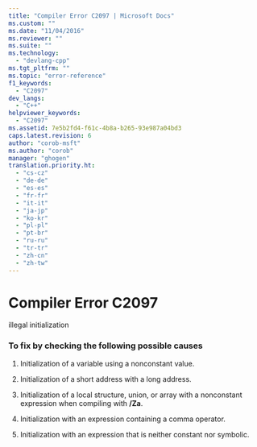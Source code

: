 ```yaml
---
title: "Compiler Error C2097 | Microsoft Docs"
ms.custom: ""
ms.date: "11/04/2016"
ms.reviewer: ""
ms.suite: ""
ms.technology: 
  - "devlang-cpp"
ms.tgt_pltfrm: ""
ms.topic: "error-reference"
f1_keywords: 
  - "C2097"
dev_langs: 
  - "C++"
helpviewer_keywords: 
  - "C2097"
ms.assetid: 7e5b2fd4-f61c-4b8a-b265-93e987a04bd3
caps.latest.revision: 6
author: "corob-msft"
ms.author: "corob"
manager: "ghogen"
translation.priority.ht: 
  - "cs-cz"
  - "de-de"
  - "es-es"
  - "fr-fr"
  - "it-it"
  - "ja-jp"
  - "ko-kr"
  - "pl-pl"
  - "pt-br"
  - "ru-ru"
  - "tr-tr"
  - "zh-cn"
  - "zh-tw"
---
```

# Compiler Error C2097
illegal initialization  
  
### To fix by checking the following possible causes  
  
1.  Initialization of a variable using a nonconstant value.  
  
2.  Initialization of a short address with a long address.  
  
3.  Initialization of a local structure, union, or array with a nonconstant expression when compiling with **/Za**.  
  
4.  Initialization with an expression containing a comma operator.  
  
5.  Initialization with an expression that is neither constant nor symbolic.